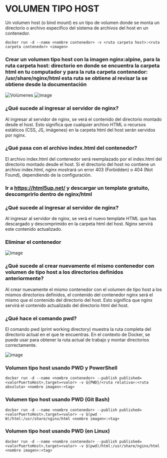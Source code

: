 # VOLUMEN TIPO HOST
Un volumen host (o bind mount) es un tipo de volumen donde se monta un directorio o archivo específico del sistema de archivos del host en un contenedor.

```
docker run -d --name <nombre contenedor> -v <ruta carpeta host>:<ruta carpeta contenedor> <imagen> 
```

### Crear un volumen tipo host con la imagen nginx:alpine, para la ruta carpeta host: directorio en donde se encuentra la carpeta html en tu computador y para la ruta carpeta contenedor: /usr/share/nginx/html esta ruta se obtiene al revisar la se obtiene desde la documentación
![Volúmenes](imagenes/volumen-host.PNG)
![image](https://github.com/CristianDTV/2024A-ISWD633-GR1Cristian/assets/158982181/d17b991c-2d3a-47a7-a148-c3893ca9643a)


### ¿Qué sucede al ingresar al servidor de nginx?
Al ingresar al servidor de nginx, se verá el contenido del directorio montado desde el host. Esto significa que cualquier archivo HTML o recursos estáticos (CSS, JS, imágenes) en la carpeta html del host serán servidos por nginx.

### ¿Qué pasa con el archivo index.html del contenedor?
El archivo index.html del contenedor será reemplazado por el index.html del directorio montado desde el host. Si el directorio del host no contiene un archivo index.html, nginx mostrará un error 403 (Forbidden) o 404 (Not Found), dependiendo de la configuración.

### Ir a https://html5up.net/ y descargar un template gratuito, descomprirlo dentro de nginx/html
### ¿Qué sucede al ingresar al servidor de nginx?
Al ingresar al servidor de nginx, se verá el nuevo template HTML que has descargado y descomprimido en la carpeta html del host. Nginx servirá este contenido actualizado.

### Eliminar el contenedor
![image](https://github.com/CristianDTV/2024A-ISWD633-GR1Cristian/assets/158982181/e96dbffc-ec07-4723-a5a3-7297b5b600d4)

### ¿Qué sucede al crear nuevamente el mismo contenedor con volumen de tipo host a los directorios definidos anteriormente?
Al crear nuevamente el mismo contenedor con el volumen de tipo host a los mismos directorios definidos, el contenido del contenedor nginx será el mismo que el contenido del directorio del host. Esto significa que nginx servirá el contenido actualizado del directorio html del host.

### ¿Qué hace el comando pwd?
El comando pwd (print working directory) muestra la ruta completa del directorio actual en el que te encuentras. En el contexto de Docker, se puede usar para obtener la ruta actual de trabajo y montar directorios correctamente.

![image](https://github.com/CristianDTV/2024A-ISWD633-GR1Cristian/assets/158982181/766183ef-43c1-4fc9-95aa-cc1577c7bebd)

### Volumen tipo host usando PWD y PowerShell
```
docker run -d --name <nombre contenedor> --publish published=<valorPuertoHost>,target=<valor> -v ${PWD}/<ruta relativa>:<ruta absoluta> <nombre imagen>:<tag> 
```

### Volumen tipo host usando PWD (Git Bash)

```
docker run -d --name <nombre contenedor> --publish published=<valorPuertoHost>,target=<valor> -v $(pwd -W)/html:/usr/share/nginx/html <nombre imagen>:<tag> 
```

### Volumen tipo host usando PWD (en Linux)

```
docker run -d --name <nombre contenedor> --publish published=<valorPuertoHost>,target=<valor> -v $(pwd)/html:/usr/share/nginx/html <nombre imagen>:<tag> 
```

